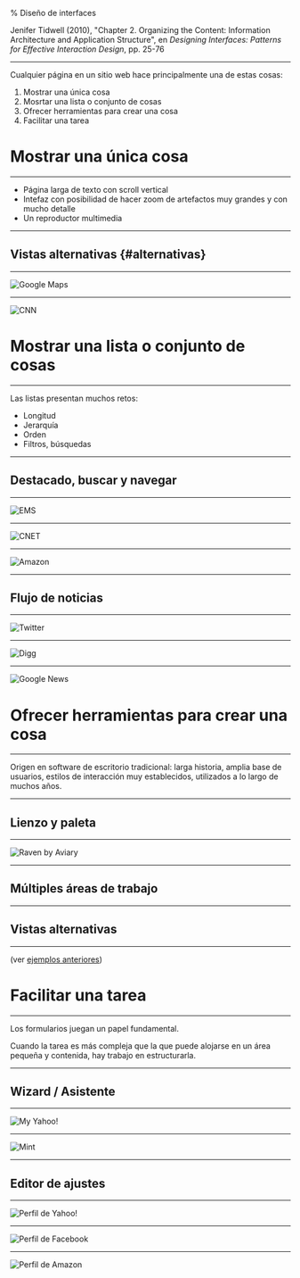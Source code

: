 % Diseño de interfaces

Jenifer Tidwell (2010), "Chapter 2. Organizing the Content: Information Architecture and Application Structure", en _Designing Interfaces: Patterns for Effective Interaction Design_, pp. 25-76

---

Cualquier página en un sitio web hace principalmente una de estas cosas:

1. Mostrar una única cosa
2. Mosrtar una lista o conjunto de cosas
3. Ofrecer herramientas para crear una cosa
4. Facilitar una tarea

# Mostrar una única cosa

---

- Página larga de texto con scroll vertical
- Intefaz con posibilidad de hacer zoom de artefactos muy grandes y con mucho detalle
- Un reproductor multimedia

---

## Vistas alternativas {#alternativas}

<!--**Qué:** permite al usuario seleccionar vistas alternativas que son sustancialmente diferentes de la vista por defecto.

---

## Vistas alternativas

**Cuándo usarlo:** cuando se está creado algo que muestra o edita un documento o lista complejo, o un mapa u otro contenido del estilo. Requerimientos que presentan coflictos directos unos con otros.

---

## Vistas alternativas

**Por qué:** a veces es imposible acomodar diferentes requerimientos al mismo tiempo: versiones para impresión, por ejemplo. 
-->

---

![Google Maps](img/googlemaps.png)

---

![CNN](img/cnn.png)

# Mostrar una lista o conjunto de cosas

--- 

Las listas presentan muchos retos:

- Longitud
- Jerarquía
- Orden
- Filtros, búsquedas

---

## Destacado, buscar y navegar

---

![EMS](img/easternmountain.png)

---

![CNET](img/cnet.png)

---

![Amazon](img/amazon.png)

---

## Flujo de noticias

--- 

![Twitter](img/twitter.png)

---

![Digg](img/digg.png)

---

![Google News](img/googlenews.png)

# Ofrecer herramientas para crear una cosa

---

Origen en software de escritorio tradicional: larga historia, amplia base de usuarios, estilos de interacción muy establecidos, utilizados a lo largo de muchos años. 

---

## Lienzo y paleta

---

![Raven by Aviary](img/raven.png)

---

## Múltiples áreas de trabajo

--- 

## Vistas alternativas

---

(ver [ejemplos anteriores](#alternativas))

# Facilitar una tarea

---

Los formularios juegan un papel fundamental. 

Cuando la tarea es más compleja que la que puede alojarse en un área pequeña y contenida, hay trabajo en estructurarla.

---

## Wizard / Asistente

---

![My Yahoo!](img/myyahoo.png)

---

![Mint](img/mint.png)

---

## Editor de ajustes

---

![Perfil de Yahoo!](img/yahooprofile.png)

---

![Perfil de Facebook](img/facebookprofile.png)

---

![Perfil de Amazon](img/amazonaccounts.png)